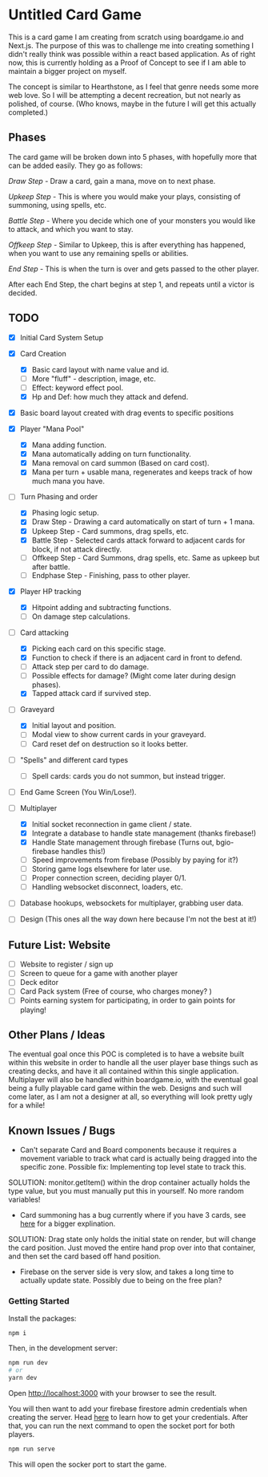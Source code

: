 # Untitled Card Game

This is a card game I am creating from scratch using boardgame.io and Next.js. The purpose of this was to challenge me into creating something I didn't really think was possible within a react based application. As of right now, this is currently holding as a Proof of Concept to see if I am able to maintain a bigger project on myself. 

The concept is similar to Hearthstone, as I feel that genre needs some more web love. So I will be attempting a decent recreation, but not nearly as polished, of course. (Who knows, maybe in the future I will get this actually completed.)

## Phases

The card game will be broken down into 5 phases, with hopefully more that can be added easily. They go as follows:

_Draw Step_ - Draw a card, gain a mana, move on to next phase.

_Upkeep Step_ - This is where you would make your plays, consisting of summoning, using spells, etc.

_Battle Step_ - Where you decide which one of your monsters you would like to attack, and which you want to stay.

_Offkeep Step_ - Similar to Upkeep, this is after everything has happened, when you want to use any remaining spells or abilities.

_End Step_ - This is when the turn is over and gets passed to the other player.

After each End Step, the chart begins at step 1, and repeats until a victor is decided.

## TODO
- [x] Initial Card System Setup
- [x] Card Creation
   - [x] Basic card layout with name value and id.
   - [ ] More "fluff" - description, image, etc.
   - [ ] Effect: keyword effect pool.
   - [x] Hp and Def: how much they attack and defend.
- [x] Basic board layout created with drag events to specific positions
- [x] Player "Mana Pool" 
   - [x] Mana adding function.
   - [x] Mana automatically adding on turn functionality.
   - [x] Mana removal on card summon (Based on card cost).
   - [x] Mana per turn + usable mana, regenerates and keeps track of how much mana you have. 
- [ ] Turn Phasing and order
   - [x] Phasing logic setup.
   - [x] Draw Step - Drawing a card automatically on start of turn + 1 mana.
   - [x] Upkeep Step - Card summons, drag spells, etc. 
   - [x] Battle Step - Selected cards attack forward to adjacent cards for block, if not attack directly.
   - [ ] Offkeep Step - Card Summons, drag spells, etc. Same as upkeep but after battle.
   - [ ] Endphase Step - Finishing, pass to other player.
- [x] Player HP tracking
   - [x] Hitpoint adding and subtracting functions.
   - [ ] On damage step calculations.
- [ ] Card attacking
   - [x] Picking each card on this specific stage.
   - [x] Function to check if there is an adjacent card in front to defend.
   - [ ] Attack step per card to do damage.
   - [ ] Possible effects for damage? (Might come later during design phases).
   - [x] Tapped attack card if survived step.
- [ ] Graveyard
   - [x] Initial layout and position.
   - [ ] Modal view to show current cards in your graveyard.
   - [ ] Card reset def on destruction so it looks better.
- [ ] "Spells" and different card types
   - [ ] Spell cards: cards you do not summon, but instead trigger.
- [ ] End Game Screen (You Win/Lose!).
- [ ] Multiplayer
   - [x] Initial socket reconnection in game client / state.
   - [x] Integrate a database to handle state management (thanks firebase!)
   - [x] Handle State management through firebase (Turns out, bgio-firebase handles this!)
   - [ ] Speed improvements from firebase (Possibly by paying for it?)
   - [ ] Storing game logs elsewhere for later use.
   - [ ] Proper connection screen, deciding player 0/1.
   - [ ] Handling websocket disconnect, loaders, etc.
- [ ] Database hookups, websockets for multiplayer, grabbing user data.


- [ ] Design (This ones all the way down here because I'm not the best at it!)

## Future List: Website
- [ ] Website to register / sign up
- [ ] Screen to queue for a game with another player
- [ ] Deck editor
- [ ] Card Pack system (Free of course, who charges money? )
- [ ] Points earning system for participating, in order to gain points for playing!

## Other Plans / Ideas

The eventual goal once this POC is completed is to have a website built within this website in order to handle all the user player base things such as creating decks, and have it all contained within this single application. Multiplayer will also be handled within boardgame.io, with the eventual goal being a fully playable card game within the web. Designs and such will come later, as I am not a designer at all, so everything will look pretty ugly for a while!

## Known Issues / Bugs
- Can't separate Card and Board components because it requires a movement variable to track what card is actually being dragged into the specific zone. Possible fix: Implementing top level state to track this.

SOLUTION:  monitor.getItem() within the drop container actually holds the type value, but you must manually put this in yourself. No more random variables!

- Card summoning has a bug currently where if you have 3 cards, see [here](https://github.com/react-dnd/react-dnd/issues/3123) for a bigger explination.

SOLUTION: Drag state only holds the initial state on render, but will change the card position. Just moved the entire hand prop over into that container, and then set the card based off hand position.

- Firebase on the server side is very slow, and takes a long time to actually update state. Possibly due to being on the free plan? 

### Getting Started
Install the packages: 

``` npm i ```

Then, in the development server: 

```bash
npm run dev
# or
yarn dev
```

Open [http://localhost:3000](http://localhost:3000) with your browser to see the result.

You will then want to add your firebase firestore admin credentials when creating the server. Head [here](https://firebase.google.com/docs/admin/setup#initialize-sdk) to learn how to get your credentials. After that, you can run the next command to open the socket port for both players.

```bash
npm run serve
```

This will open the socker port to start the game. 